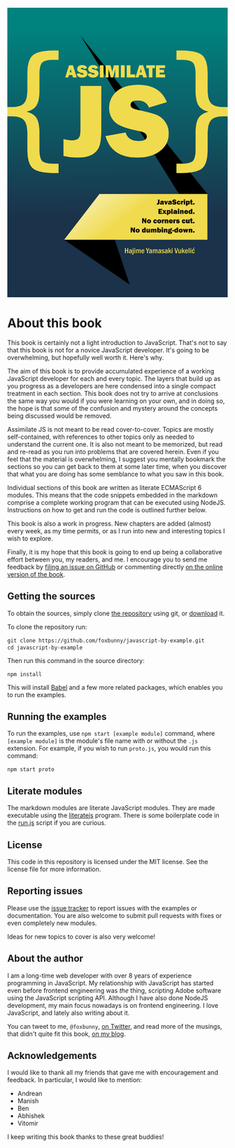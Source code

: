 ![Assimilate JS book cover](./cover.jpg)

# About this book

This book is certainly not a light introduction to JavaScript. That's not to
say that this book is not for a novice JavaScript developer. It's going to be
overwhelming, but hopefully well worth it. Here's why.

The aim of this book is to provide accumulated experience of a working
JavaScript developer for each and every topic. The layers that build up as you
progress as a developers are here condensed into a single compact treatment in
each section. This book does not try to arrive at conclusions the same way you
would if you were learning on your own, and in doing so, the hope is that some
of the confusion and mystery around the concepts being discussed would be
removed.

Assimilate JS is not meant to be read cover-to-cover. Topics are mostly
self-contained, with references to other topics only as needed to understand
the current one. It is also not meant to be memorized, but read and re-read as
you run into problems that are covered herein. Even if you feel that the
material is overwhelming, I suggest you mentally bookmark the sections so you
can get back to them at some later time, when you discover that what you are
doing has some semblance to what you saw in this book.

Individual sections of this book are written as literate ECMAScript 6 modules.
This means that the code snippets embedded in the markdown comprise a complete
working program that can be executed using NodeJS. Instructions on how to get
and run the code is outlined further below.

This book is also a work in progress. New chapters are added (almost) every
week, as my time permits, or as I run into new and interesting topics I wish
to explore.

Finally, it is my hope that this book is going to end up being a collaborative
effort between you, my readers, and me. I encourage you to send me feedback by
[filing an issue on
GitHub](https://github.com/foxbunny/javascript-by-example/issues)  or
commenting directly [on the online version of the
book](https://foxbunny.gitbooks.io/assimilate-js/content/).

## Getting the sources

To obtain the sources, simply clone [the repository](
https://github.com/foxbunny/javascript-by-example/) using git, or [download](
https://github.com/foxbunny/javascript-by-example/archive/master.zip) it.

To clone the repository run:

    git clone https://github.com/foxbunny/javascript-by-example.git
    cd javascript-by-example

Then run this command in the source directory:

    npm install

This will install [Babel](https://babeljs.io/) and a few more related packages,
which enables you to run the examples.

## Running the examples

To run the examples, use `npm start [example module]` command, where `[example
module]` is the module's file name with or without the `.js` extension. For
example, if you wish to run `proto.js`, you would run this command:

    npm start proto

## Literate modules

The markdown modules are literate JavaScript modules. They are made executable
using the [literatejs](https://github.com/foxbunny/literatejs) program. There
is some boilerplate code in the
[run.js](https://github.com/foxbunny/javascript-by-example/blob/master/run.js)
script if you are curious.

## License

This code in this repository is licensed under the MIT license. See the license
file for more information.

## Reporting issues

Please use the [issue tracker](
https://github.com/foxbunny/javascript-by-example/issues) to report issues with
the examples or documentation. You are also welcome to submit pull requests
with fixes or even completely new modules.

Ideas for new topics to cover is also very welcome!

## About the author

I am a long-time web developer with over 8 years of experience programming
in JavaScript. My relationship with JavaScript has started even before frontend
engineering was *the* thing, scripting Adobe software using the JavaScript
scripting API. Although I have also done NodeJS development, my main focus
nowadays is on frontend engineering. I love JavaScript, and lately also writing
about it.

You can tweet to me, `@foxbunny`, [on Twitter](https://twitter.com/foxbunny),
and read more of the musings, that didn't quite fit this book, [on my
blog](http://hayavuk.tumblr.com/).

## Acknowledgements

I would like to thank all my friends that gave me with encouragement and
feedback. In particular, I would like to mention:

- Andrean
- Manish
- Ben
- Abhishek
- Vitomir

I keep writing this book thanks to these great buddies!
